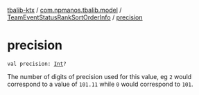[tbalib-ktx](../../index.md) / [com.npmanos.tbalib.model](../index.md) / [TeamEventStatusRankSortOrderInfo](index.md) / [precision](./precision.md)

# precision

`val precision: `[`Int`](https://kotlinlang.org/api/latest/jvm/stdlib/kotlin/-int/index.html)`?`

The number of digits of precision used for this value, eg `2` would correspond to a value of `101.11` while `0` would correspond to `101`.

